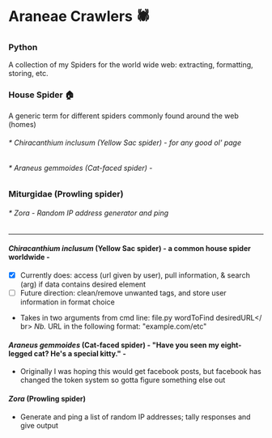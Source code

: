 # Araneae Crawlers :spider:
### Python

A collection of my Spiders for the world wide web: extracting, formatting, storing, etc.

### House Spider :house:
A generic term for different spiders commonly found around the web (homes)
###### * Chiracanthium inclusum (Yellow Sac spider) - for any good ol' page
###### * Araneus gemmoides (Cat-faced spider) - 
### Miturgidae (Prowling spider)
######  * Zora - Random IP address generator and ping

___________________________________________
#### _Chiracanthium inclusum_ (Yellow Sac spider) - a common house spider worldwide -
- [x] Currently does: access (url given by user), pull information, & 
search 
(arg) if data contains desired element
- [ ] Future direction: clean/remove unwanted tags, and store user 
information in format choice

 - Takes in two arguments from cmd line: file.py wordToFind desiredURL</ br>
_Nb._ URL in the following format: "example.com/etc"

#### _Araneus gemmoides_ (Cat-faced spider) - "Have you seen my eight-legged cat? He's a special kitty." -
 - Originally I was hoping this would get facebook posts, but facebook has changed the token system so gotta figure something else out
  
#### _Zora_ (Prowling spider) ####
 - Generate and ping a list of random IP addresses; tally responses and give output